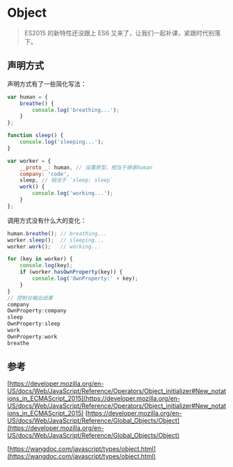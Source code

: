 # Object

> ES2015 的新特性还没跟上 ES6 又来了，让我们一起补课，紧跟时代别落下。

## 声明方式

声明方式有了一些简化写法：

```js
var human = {
    breathe() {
        console.log('breathing...');
    }
};

function sleep() {
    console.log('sleeping...');
}

var worker = {
    __proto__: human, // 设置原型，相当于继承human
    company: 'code',
    sleep, // 相当于 `sleep: sleep`
    work() {
        console.log('working...');
    }
};
```

调用方式没有什么大的变化：

```js
human.breathe(); // breathing...
worker.sleep();  // sleeping...
worker.work();   // working...

for (key in worker) {
    console.log(key);
    if (worker.hasOwnProperty(key)) {
        console.log('OwnProperty:' + key);
    }
}
// 控制台输出结果
company
OwnProperty:company
sleep
OwnProperty:sleep
work
OwnProperty:work
breathe
```

## 参考

[https://developer.mozilla.org/en-US/docs/Web/JavaScript/Reference/Operators/Object_initializer#New_notations_in_ECMAScript_2015](https://developer.mozilla.org/en-US/docs/Web/JavaScript/Reference/Operators/Object_initializer#New_notations_in_ECMAScript_2015)
[https://developer.mozilla.org/en-US/docs/Web/JavaScript/Reference/Global_Objects/Object](https://developer.mozilla.org/en-US/docs/Web/JavaScript/Reference/Global_Objects/Object)

[https://wangdoc.com/javascript/types/object.html](https://wangdoc.com/javascript/types/object.html)